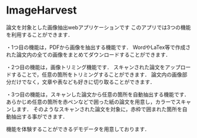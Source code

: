 # ImageHarvest
論文を対象とした画像抽出webアプリケーションです
このアプリでは3つの機能を利用することができます．


・1つ目の機能は，PDFから画像を抽出する機能です．
  WordやLaTex等で作成された論文内の全ての画像をまとめてダウンロードすることができます．


・2つ目の機能は，画像トリミング機能です．
  スキャンされた論文をアップロードすることで，任意の箇所をトリミングすることができます．
  論文内の画像部分だけでなく，文章や表なども好きに切り取ることができます．
  

・3つ目の機能は，スキャンした論文から任意の箇所を自動抽出する機能です．
  あらかじめ任意の箇所を赤ペンなどで囲った紙の論文を用意し，カラーでスキャンします．
  そのようなスキャンされた論文を対象に，赤枠で囲まれた箇所を自動抽出する事ができます．


機能を体験することができるデモデータを用意しております．

